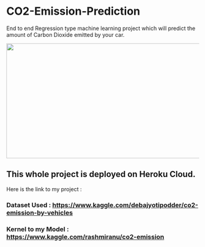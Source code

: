 # CO2-Emission-Prediction
End to end Regression type machine learning project which will predict the amount of Carbon Dioxide emitted by your car. 

<img src="https://cdn.activestate.com/wp-content/uploads/2018/10/machine-learning-healthcare-blog-hero-1200x799.jpg" width="1100" height="300" />


## This whole project is deployed on Heroku Cloud.
Here is the link to my project : 

### Dataset Used : https://www.kaggle.com/debajyotipodder/co2-emission-by-vehicles
### Kernel to my Model : https://www.kaggle.com/rashmiranu/co2-emission 
 
